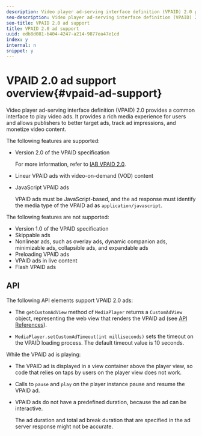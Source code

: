 ```yaml
---
description: Video player ad-serving interface definition (VPAID) 2.0 provides a common interface to play video ads. It provides a rich media experience for users and allows publishers to better target ads, track ad impressions, and monetize video content.
seo-description: Video player ad-serving interface definition (VPAID) 2.0 provides a common interface to play video ads. It provides a rich media experience for users and allows publishers to better target ads, track ad impressions, and monetize video content.
seo-title: VPAID 2.0 ad support
title: VPAID 2.0 ad support
uuid: edb8d081-b404-4247-a214-9877ea47e1cd
index: y
internal: n
snippet: y
---
```


# VPAID 2.0 ad support overview{#vpaid-ad-support}

Video player ad-serving interface definition (VPAID) 2.0 provides a common interface to play video ads. It provides a rich media experience for users and allows publishers to better target ads, track ad impressions, and monetize video content.

The following features are supported:

* Version 2.0 of the VPAID specification

  For more information, refer to [IAB VPAID 2.0](https://www.iab.com/wp-content/uploads/2015/06/VPAID_2_0_Final_04-10-2012.pdf). 
* Linear VPAID ads with video-on-demand (VOD) content 
* JavaScript VPAID ads

  VPAID ads must be JavaScript-based, and the ad response must identify the media type of the VPAID ad as `application/javascript`.

The following features are not supported:

* Version 1.0 of the VPAID specification
* Skippable ads
* Nonlinear ads, such as overlay ads, dynamic companion ads, minimizable ads, collapsible ads, and expandable ads
* Preloading VPAID ads
* VPAID ads in live content
* Flash VPAID ads

## API

The following API elements support VPAID 2.0 ads:

* The `getCustomAdView` method of `MediaPlayer` returns a `CustomAdView` object, representing the web view that renders the VPAID ad (see [API References](https://help.adobe.com/en_US/primetime/api/psdk/javadoc/index.html)).

* `MediaPlayer.setCustomAdTimeout(int milliseconds)` sets the timeout on the VPAID loading process. The default timeout value is 10 seconds.

While the VPAID ad is playing:

* The VPAID ad is displayed in a view container above the player view, so code that relies on taps by users on the player view does not work. 
* Calls to `pause` and `play` on the player instance pause and resume the VPAID ad. 

* VPAID ads do not have a predefined duration, because the ad can be interactive.

  The ad duration and total ad break duration that are specified in the ad server response might not be accurate.

